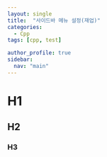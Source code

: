 ```yaml
---
layout: single
title:  "사이드바 메뉴 설정(재업)"
categories:
  - Cpp
tags: [cpp, test]

author_profile: true
sidebar:
  nav: "main"
---
```


# H1
## H2
### H3
